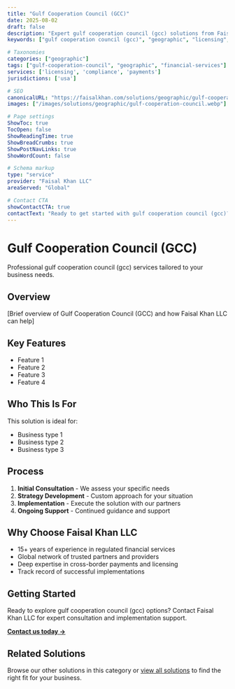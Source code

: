 ```yaml
---
title: "Gulf Cooperation Council (GCC)"
date: 2025-08-02
draft: false
description: "Expert gulf cooperation council (gcc) solutions from Faisal Khan LLC"
keywords: ["gulf cooperation council (gcc)", "geographic", "licensing", "compliance", "faisal khan"]

# Taxonomies
categories: ["geographic"]
tags: ["gulf-cooperation-council", "geographic", "financial-services"]
services: ['licensing', 'compliance', 'payments']
jurisdictions: ['usa']

# SEO
canonicalURL: "https://faisalkhan.com/solutions/geographic/gulf-cooperation-council/"
images: ["/images/solutions/geographic/gulf-cooperation-council.webp"]

# Page settings
ShowToc: true
TocOpen: false
ShowReadingTime: true
ShowBreadCrumbs: true
ShowPostNavLinks: true
ShowWordCount: false

# Schema markup
type: "service"
provider: "Faisal Khan LLC"
areaServed: "Global"

# Contact CTA
showContactCTA: true
contactText: "Ready to get started with gulf cooperation council (gcc)? Contact Faisal Khan LLC for expert consultation."
---
```

# Gulf Cooperation Council (GCC)

Professional gulf cooperation council (gcc) services tailored to your business needs.

## Overview

[Brief overview of Gulf Cooperation Council (GCC) and how Faisal Khan LLC can help]

## Key Features

- Feature 1
- Feature 2  
- Feature 3
- Feature 4

## Who This Is For

This solution is ideal for:

- Business type 1
- Business type 2
- Business type 3

## Process

1. **Initial Consultation** - We assess your specific needs
2. **Strategy Development** - Custom approach for your situation  
3. **Implementation** - Execute the solution with our partners
4. **Ongoing Support** - Continued guidance and support

## Why Choose Faisal Khan LLC

- 15+ years of experience in regulated financial services
- Global network of trusted partners and providers
- Deep expertise in cross-border payments and licensing
- Track record of successful implementations

## Getting Started

Ready to explore gulf cooperation council (gcc) options? Contact Faisal Khan LLC for expert consultation and implementation support.

**[Contact us today →](mailto:contact@faisalkhan.com)**

## Related Solutions

Browse our other solutions in this category or [view all solutions](/solutions/) to find the right fit for your business.

